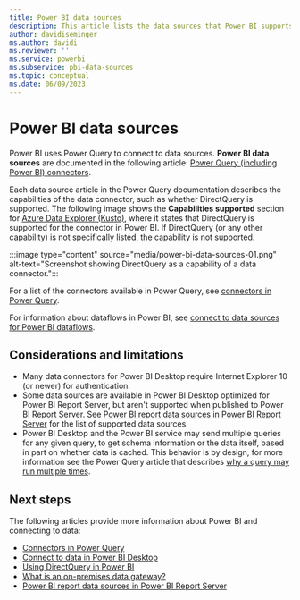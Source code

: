 ```yaml
---
title: Power BI data sources
description: This article lists the data sources that Power BI supports, including information about DirectQuery and the on-premises data gateway.
author: davidiseminger
ms.author: davidi
ms.reviewer: ''
ms.service: powerbi
ms.subservice: pbi-data-sources
ms.topic: conceptual
ms.date: 06/09/2023
---
```


# Power BI data sources

Power BI uses Power Query to connect to data sources. **Power BI data sources** are documented in the following article: [Power Query (including Power BI) connectors](/power-query/connectors/).

Each data source article in the Power Query documentation describes the capabilities of the data connector, such as whether DirectQuery is supported. The following image shows the **Capabilities supported** section for [Azure Data Explorer (Kusto)](/power-query/connectors/azure-data-explorer#capabilities-supported), where it states that DirectQuery is supported for the connector in Power BI. If DirectQuery (or any other capability) is not specifically listed, the capability is not supported. 

:::image type="content" source="media/power-bi-data-sources-01.png" alt-text="Screenshot showing DirectQuery as a capability of a data connector.":::

For a list of the connectors available in Power Query, see [connectors in Power Query](/power-query/connectors/).

For information about dataflows in Power BI, see [connect to data sources for Power BI dataflows](../transform-model/dataflows/dataflows-configure-consume.md).


## Considerations and limitations

- Many data connectors for Power BI Desktop require Internet Explorer 10 (or newer) for authentication. 
- Some data sources are available in Power BI Desktop optimized for Power BI Report Server, but aren't supported when published to Power BI Report Server. See [Power BI report data sources in Power BI Report Server](../report-server/data-sources.md) for the list of supported data sources.
- Power BI Desktop and the Power BI service may send multiple queries for any given query, to get schema information or the data itself, based in part on whether data is cached. This behavior is by design, for more information see the Power Query article that describes [why a query may run multiple times](/power-query/multiple-queries).


## Next steps

The following articles provide more information about Power BI and connecting to data:

- [Connectors in Power Query](/power-query/connectors/)
- [Connect to data in Power BI Desktop](desktop-quickstart-connect-to-data.md)  
- [Using DirectQuery in Power BI](desktop-directquery-about.md)  
- [What is an on-premises data gateway?](service-gateway-onprem.md)  
- [Power BI report data sources in Power BI Report Server](../report-server/data-sources.md)
